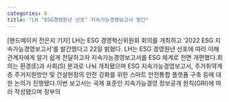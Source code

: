 ```yaml
---
categories: b
title: "LH ‘ESG경영원년 선포’ 지속가능경영보고서 발간"
---
```

[핸드메이커 전은지 기자] LH는 ESG 경영혁신위원회 회의를 개최하고 ‘2022 ESG 지속가능경영보고서’를 발간했다고 22일 밝혔다. LH는 ESG 경영원년 선포에 따라 이해관계자에게 알기 쉽게 전달하고자 지속가능경영보고서를 ESG 체계로 전면 개편했다.회의는 환경(E)과 사회(S) 분과로 나눠 개최됐으며 ESG 지속가능경영보고서, 주거취약계층 주거지원방안 및 건설현장의 안전 강화를 위한 스마트 안전통합 플랫폼 구축 등에 대한 논의가 진행됐다.이번 보고서는 국제 표준인 지속가능경영 정보공개 원칙(GRI)에 따라 작성됐으며 정부의